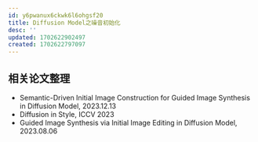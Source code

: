 ```yaml
---
id: y6pwanux6ckwk6l6ohgsf20
title: Diffusion Model之噪音初始化
desc: ''
updated: 1702622902497
created: 1702622797097
---
```



## **相关论文整理**
* Semantic-Driven Initial Image Construction for Guided Image Synthesis in Diffusion Model, 2023.12.13
* Diffusion in Style, ICCV 2023
* Guided Image Synthesis via Initial Image Editing in Diffusion Model, 2023.08.06



